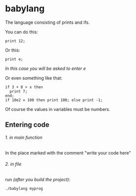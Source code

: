 # babylang

The language consisting of prints and ifs.

You can do this:

```
print 12;
```

Or this:

```
print e;
```

*In this case you will be asked to enter e*

Or even something like that:

```
if 3 + 8 > x then
  print 7;
end;
if 10e2 = 100 then print 100; else print -1;
```

Of course the values in variables must be numbers.

## Entering code

###### 1. in main function

In the place marked with the comment "write your code here"

###### 2. in file

run *(after you build the project)*:

```
./babylang myprog
```




